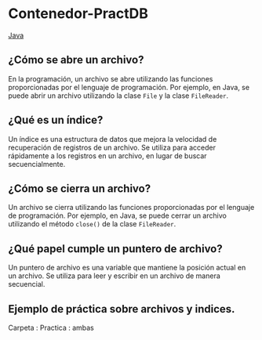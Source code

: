 # Contenedor-PractDB

[Java](https://i.ibb.co/ZgCDPj5/png-transparent-logo-java-runtime-environment-programming-language-runtime-system-oracle-text-logo-d.png)

## ¿Cómo se abre un archivo?
En la programación, un archivo se abre utilizando las funciones proporcionadas por el lenguaje de programación. Por ejemplo, en Java, se puede abrir un archivo utilizando la clase `File` y la clase `FileReader`.

## ¿Qué es un índice?
Un índice es una estructura de datos que mejora la velocidad de recuperación de registros de un archivo. Se utiliza para acceder rápidamente a los registros en un archivo, en lugar de buscar secuencialmente.

## ¿Cómo se cierra un archivo?
Un archivo se cierra utilizando las funciones proporcionadas por el lenguaje de programación. Por ejemplo, en Java, se puede cerrar un archivo utilizando el método `close()` de la clase `FileReader`.

## ¿Qué papel cumple un puntero de archivo?
Un puntero de archivo es una variable que mantiene la posición actual en un archivo. Se utiliza para leer y escribir en un archivo de manera secuencial.

## Ejemplo de práctica sobre archivos y indices.
Carpeta : Practica : ambas

